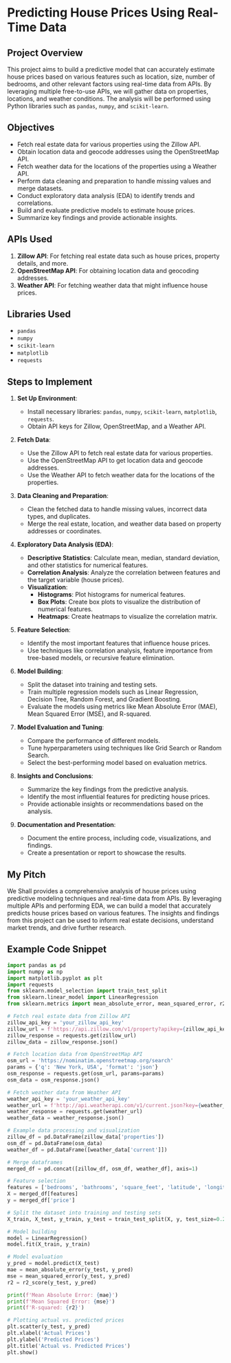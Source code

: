 # Predicting House Prices Using Real-Time Data

## Project Overview

This project aims to build a predictive model that can accurately estimate house prices based on various features such as location, size, number of bedrooms, and other relevant factors using real-time data from APIs. By leveraging multiple free-to-use APIs, we will gather data on properties, locations, and weather conditions. The analysis will be performed using Python libraries such as `pandas`, `numpy`, and `scikit-learn`.

## Objectives

- Fetch real estate data for various properties using the Zillow API.
- Obtain location data and geocode addresses using the OpenStreetMap API.
- Fetch weather data for the locations of the properties using a Weather API.
- Perform data cleaning and preparation to handle missing values and merge datasets.
- Conduct exploratory data analysis (EDA) to identify trends and correlations.
- Build and evaluate predictive models to estimate house prices.
- Summarize key findings and provide actionable insights.

## APIs Used

1. **Zillow API**: For fetching real estate data such as house prices, property details, and more.
2. **OpenStreetMap API**: For obtaining location data and geocoding addresses.
3. **Weather API**: For fetching weather data that might influence house prices.

## Libraries Used

- `pandas`
- `numpy`
- `scikit-learn`
- `matplotlib`
- `requests`

## Steps to Implement

1. **Set Up Environment**:
   - Install necessary libraries: `pandas`, `numpy`, `scikit-learn`, `matplotlib`, `requests`.
   - Obtain API keys for Zillow, OpenStreetMap, and a Weather API.

2. **Fetch Data**:
   - Use the Zillow API to fetch real estate data for various properties.
   - Use the OpenStreetMap API to get location data and geocode addresses.
   - Use the Weather API to fetch weather data for the locations of the properties.

3. **Data Cleaning and Preparation**:
   - Clean the fetched data to handle missing values, incorrect data types, and duplicates.
   - Merge the real estate, location, and weather data based on property addresses or coordinates.

4. **Exploratory Data Analysis (EDA)**:
   - **Descriptive Statistics**: Calculate mean, median, standard deviation, and other statistics for numerical features.
   - **Correlation Analysis**: Analyze the correlation between features and the target variable (house prices).
   - **Visualization**:
     - **Histograms**: Plot histograms for numerical features.
     - **Box Plots**: Create box plots to visualize the distribution of numerical features.
     - **Heatmaps**: Create heatmaps to visualize the correlation matrix.

5. **Feature Selection**:
   - Identify the most important features that influence house prices.
   - Use techniques like correlation analysis, feature importance from tree-based models, or recursive feature elimination.

6. **Model Building**:
   - Split the dataset into training and testing sets.
   - Train multiple regression models such as Linear Regression, Decision Tree, Random Forest, and Gradient Boosting.
   - Evaluate the models using metrics like Mean Absolute Error (MAE), Mean Squared Error (MSE), and R-squared.

7. **Model Evaluation and Tuning**:
   - Compare the performance of different models.
   - Tune hyperparameters using techniques like Grid Search or Random Search.
   - Select the best-performing model based on evaluation metrics.

8. **Insights and Conclusions**:
   - Summarize the key findings from the predictive analysis.
   - Identify the most influential features for predicting house prices.
   - Provide actionable insights or recommendations based on the analysis.

9. **Documentation and Presentation**:
   - Document the entire process, including code, visualizations, and findings.
   - Create a presentation or report to showcase the results.
  
## My Pitch
We Shall provides a comprehensive analysis of house prices using predictive modeling techniques and real-time data from APIs. By leveraging multiple APIs and performing EDA, we can build a model that accurately predicts house prices based on various features. The insights and findings from this project can be used to inform real estate decisions, understand market trends, and drive further research.

## Example Code Snippet

```python
import pandas as pd
import numpy as np
import matplotlib.pyplot as plt
import requests
from sklearn.model_selection import train_test_split
from sklearn.linear_model import LinearRegression
from sklearn.metrics import mean_absolute_error, mean_squared_error, r2_score

# Fetch real estate data from Zillow API
zillow_api_key = 'your_zillow_api_key'
zillow_url = f'https://api.zillow.com/v1/property?apikey={zillow_api_key}'
zillow_response = requests.get(zillow_url)
zillow_data = zillow_response.json()

# Fetch location data from OpenStreetMap API
osm_url = 'https://nominatim.openstreetmap.org/search'
params = {'q': 'New York, USA', 'format': 'json'}
osm_response = requests.get(osm_url, params=params)
osm_data = osm_response.json()

# Fetch weather data from Weather API
weather_api_key = 'your_weather_api_key'
weather_url = f'http://api.weatherapi.com/v1/current.json?key={weather_api_key}&q=New York'
weather_response = requests.get(weather_url)
weather_data = weather_response.json()

# Example data processing and visualization
zillow_df = pd.DataFrame(zillow_data['properties'])
osm_df = pd.DataFrame(osm_data)
weather_df = pd.DataFrame([weather_data['current']])

# Merge dataframes
merged_df = pd.concat([zillow_df, osm_df, weather_df], axis=1)

# Feature selection
features = ['bedrooms', 'bathrooms', 'square_feet', 'latitude', 'longitude', 'temp_c']
X = merged_df[features]
y = merged_df['price']

# Split the dataset into training and testing sets
X_train, X_test, y_train, y_test = train_test_split(X, y, test_size=0.2, random_state=42)

# Model building
model = LinearRegression()
model.fit(X_train, y_train)

# Model evaluation
y_pred = model.predict(X_test)
mae = mean_absolute_error(y_test, y_pred)
mse = mean_squared_error(y_test, y_pred)
r2 = r2_score(y_test, y_pred)

print(f'Mean Absolute Error: {mae}')
print(f'Mean Squared Error: {mse}')
print(f'R-squared: {r2}')

# Plotting actual vs. predicted prices
plt.scatter(y_test, y_pred)
plt.xlabel('Actual Prices')
plt.ylabel('Predicted Prices')
plt.title('Actual vs. Predicted Prices')
plt.show()
